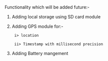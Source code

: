 Functionality which will be added future:- 

 1. Adding local storage using SD card module
 
 2. Adding GPS module for:- 
 
         i> location 
   
         ii> Timestamp with millisecond precision
   
 3. Adding Battery mangement 
